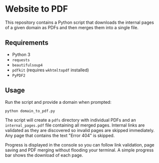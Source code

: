 # Website to PDF

This repository contains a Python script that downloads the internal pages of a given domain as PDFs and then merges them into a single file.

## Requirements
- Python 3
- `requests`
- `beautifulsoup4`
- `pdfkit` (requires `wkhtmltopdf` installed)
- `PyPDF2`

## Usage

Run the script and provide a domain when prompted:

```bash
python domain_to_pdf.py
```

The script will create a `pdfs` directory with individual PDFs and an `internal_pages.pdf` file containing all merged pages.
Internal links are validated as they are discovered so invalid pages are skipped immediately. Any page that contains the text "Error 404" is skipped.

Progress is displayed in the console so you can follow link validation, page saving and PDF merging without flooding your terminal. A simple progress bar shows the download of each page.
